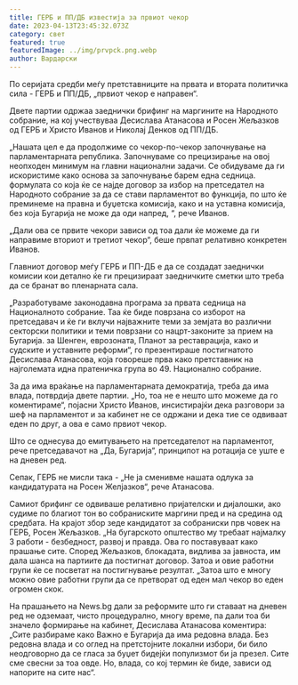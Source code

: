 ```yaml
---
title: ГЕРБ и ПП/ДБ известија за првиот чекор
date: 2023-04-13T23:45:32.073Z
category: свет
featured: true
featuredImage: ../img/prvpck.png.webp
author: Вардарски
---
```


По серијата средби меѓу претставниците на првата и втората политичка сила - ГЕРБ и ПП/ДБ, „првиот чекор е направен“.

Двете партии одржаа заеднички брифинг на маргините на Народното собрание, на кој учествуваа Десислава Атанасова и Росен Жељазков од ГЕРБ и Христо Иванов и Николај Денков од ПП/ДБ.

„Нашата цел е да продолжиме со чекор-по-чекор започнување на парламентарната република. Започнуваме со прецизирање на овој неопходен минимум на главни национални задачи. Се обидуваме да ги искористиме како основа за започнување барем една седница. формулата со која ќе се најде договор за избор на претседател на Народното собрание за да се стави парламентот во функција, по што ќе преминеме на правна и буџетска комисија, како и на уставна комисија, без која Бугарија не може да оди напред, “, рече Иванов.

„Дали ова се првите чекори зависи од тоа дали ќе можеме да ги направиме вториот и третиот чекор“, беше првпат релативно конкретен Иванов.

Главниот договор меѓу ГЕРБ и ПП-ДБ е да се создадат заеднички комисии кои детално ќе ги прецизираат заедничките сметки што треба да се бранат во пленарната сала.

„Разработуваме законодавна програма за првата седница на Националното собрание. Таа ќе биде поврзана со изборот на претседавач и ќе ги вклучи најважните теми за земјата во различни секторски политики и теми поврзани со нацрт-законите за прием на Бугарија. за Шенген, еврозоната, Планот за реставрација, како и судските и уставните реформи“, го презентираше постигнатото Десислава Атанасова, која говореше прва како претставник на најголемата идна пратеничка група во 49. Национално собрание.

За да има враќање на парламентарната демократија, треба да има влада, потврдија двете партии. „Но, тоа не е нешто што можеме да го коментираме“, појасни Христо Иванов, инсистирајќи дека разговори за шеф на парламентот и за кабинет не се одржани и дека тие се одвиваат еден по друг, а ова е само првиот чекор.

Што се однесува до емитувањето на претседателот на парламентот, рече претседавачот на „Да, Бугарија“, принципот на ротација се уште е на дневен ред.

Сепак, ГЕРБ не мисли така - „Не ја сменивме нашата одлука за кандидатурата на Росен Желјазков“, рече Атанасова.

Самиот брифинг се одвиваше релативно пријателски и дијалошки, ако судиме по благиот тон во собраниските маргини пред и на средина од средбата. На крајот збор зеде кандидатот за собраниски прв човек на ГЕРБ, Росен Жељазков. „На бугарското општество му требаат најмалку 3 работи - безбедност, развој и правда. Ова го поставуваат како прашање сите. Според Жељазков, блокадата, видлива за јавноста, им дала шанса на партиите да постигнат договор.
Затоа и овие работни групи ќе се посветат на постигнување резултат. „Затоа што е многу можно овие работни групи да се претворат од еден мал чекор во еден огромен скок.

На прашањето на News.bg дали за реформите што ги ставаат на дневен ред не одземаат, чисто процедурално, многу време, па дали тоа би значело формирање на кабинет, Десислава Атанасова коментира: „Сите разбираме како Важно е Бугарија да има редовна влада. Без редовна влада и со оглед на претстојните локални избори, би било неодговорно да се гласа за буџет бидејќи популизмот би ја презел. Сите сме свесни за тоа овде. Но, влада, со кој термин ќе биде, зависи од напорите на сите нас“.
